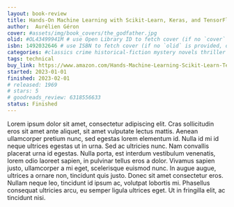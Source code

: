 ```yaml
---
layout: book-review
title: Hands-On Machine Learning with Scikit-Learn, Keras, and TensorFlow: Concepts, Tools, and Techniques to Build Intelligent Systems
author:  Aurélien Géron
cover: #assets/img/book_covers/the_godfather.jpg
olid: #OL43499941M # use Open Library ID to fetch cover (if no `cover` is provided)
isbn: 1492032646 # use ISBN to fetch cover (if no `olid` is provided, dashes are optional)
categories: #classics crime historical-fiction mystery novels thriller
tags: technical
buy_link: https://www.amazon.com/Hands-Machine-Learning-Scikit-Learn-TensorFlow/dp/1492032646
started: 2023-01-01
finished: 2023-02-01
# released: 1969
# stars: 5
# goodreads_review: 6318556633
status: Finished
---
```


Lorem ipsum dolor sit amet, consectetur adipiscing elit. Cras sollicitudin eros sit amet ante aliquet, sit amet vulputate lectus mattis. Aenean ullamcorper pretium nunc, sed egestas lorem elementum id. Nulla id mi id neque ultrices egestas ut in urna. Sed ac ultricies nunc. Nam convallis placerat urna id egestas. Nulla porta, est interdum vestibulum venenatis, lorem odio laoreet sapien, in pulvinar tellus eros a dolor. Vivamus sapien justo, ullamcorper a mi eget, scelerisque euismod nunc. In augue augue, ultrices a ornare non, tincidunt quis justo. Donec sit amet consectetur eros. Nullam neque leo, tincidunt id ipsum ac, volutpat lobortis mi. Phasellus consequat ultricies arcu, eu semper ligula ultrices eget. Ut in fringilla elit, ac tincidunt nisi.